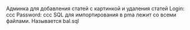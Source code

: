Админка для добавления статей с картинкой и удаления статей
Login: ccc
Password: ccc
SQL для импортирования в pma лежит со всеми файлами. Называется bal.sql

